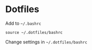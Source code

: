 # Dotfiles

Add to `~/.bashrc`

```
source ~/.dotfiles/bashrc
```

Change settings in `~/.dotfiles/bashrc`

